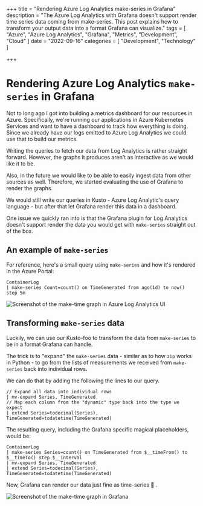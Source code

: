 +++
title = "Rendering Azure Log Analytics make-series in Grafana"
description = "The Azure Log Analytics with Grafana doesn't support render time series data coming from make-series. This post explains how to transform your output data into a format Grafana can visualize."
tags = [
    "Azure",
    "Azure Log Analytics",
    "Grafana",
    "Metrics",
    "Development",
    "Cloud"
]
date = "2022-09-16"
categories = [
    "Development",
    "Technology"
]

+++

# Rendering Azure Log Analytics `make-series` in Grafana

Not to long ago I got into building a metrics dashboard for our resources in Azure.
Specifically, we're running our applications in Azure Kubernetes Services and want to have a dashboard to track how everything is doing.
Since we already have our logs emitted to Azure Log Analytics we could use that to build our metrics.

Writing the queries to fetch our data from Log Analytics is rather straight forward. However, the graphs it produces aren't as interactive as we would like it to be.

Also, in the future we would like to be able to easily ingest data from other sources as well. Therefore, we started evaluating the use of Grafana to render the graphs.

We would still write our queries in Kusto - Azure Log Analytic's query language - but after that let Grafana render this data in a dashboard.

One issue we quickly ran into is that the Grafana plugin for Log Analytics doesn't support render the data you would get with `make-series` straight out of the box.

## An example of `make-series`

For reference, here's a small query using `make-series` and how it's rendered in the Azure Portal:

```
ContainerLog
| make-series Count=count() on TimeGenerated from ago(1d) to now() step 5m
```

![Screenshot of the make-time graph in Azure Log Analytics UI](/img/blog/20220916_log_analytics_make_series.png)

## Transforming `make-series` data

Luckily, we can use our Kusto-foo to transform the data from `make-series` to be in a format Grafana can handle.

The trick is to "expand" the `make-series` data - similar as to how `zip` works in Python - to go from the lists of measurements we received from `make-series` back into individual rows.

We can do that by adding the following the lines to our query.
```
// Expand all data into individual rows
| mv-expand Series, TimeGenerated
// Map each column from the "dynamic" type back into the type we expect
| extend Series=todecimal(Series), TimeGenerated=todatetime(TimeGenerated)
```

The resulting query, including the Grafana specific magical placeholders, would be:

```kusto
ContainerLog
| make-series Series=count() on TimeGenerated from $__timeFrom() to $__timeTo() step $__interval
| mv-expand Series, TimeGenerated
| extend Series=todecimal(Series), TimeGenerated=todatetime(TimeGenerated)
```

Now, Grafana can render our data just fine as time-series 🎉 .

![Screenshot of the make-time graph in Grafana](/img/blog/20220916_grafana_make_time_graph.png)